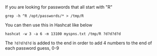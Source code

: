 If you are looking for passwords that all start with "R"

``grep -h ^R /opt/passwords/* > /tmp/R``

You can then use this in Hashcat like below

``hashcat -w 3 -a 6 -m 13100 myspns.txt /tmp/R ?d?d?d?d``

The ``?d?d?d?d`` is added to the end in order to add 4 numbers to the end of each password guess, 0-9
